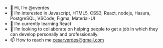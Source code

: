 - 👋 Hi, I’m @cverdes
- 👀 I’m interested in Javascript, HTML5, CSS3, React, nodejs, Hasura, PostgreSQL, VSCode, Figma, Material-UI
- 🌱 I’m currently learning React
- 💞️ I’m looking to collaborate on helping people to get a job in which they can develop personally and professionally.
- 📫 How to reach me cesarverdes@gmail.com

<!---
cverdes/cverdes is a ✨ special ✨ repository because its `README.md` (this file) appears on your GitHub profile.
You can click the Preview link to take a look at your changes.
--->
